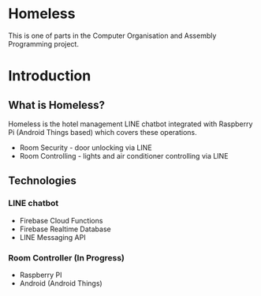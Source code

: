 # Homeless

This is one of parts in the Computer Organisation and Assembly Programming project.

# Introduction

## What is Homeless?

Homeless is the hotel management LINE chatbot integrated with Raspberry Pi (Android Things based) which covers these operations.
* Room Security - door unlocking via LINE
* Room Controlling - lights and air conditioner controlling via LINE

## Technologies

### LINE chatbot
* Firebase Cloud Functions
* Firebase Realtime Database
* LINE Messaging API

### Room Controller (In Progress)
* Raspberry PI
* Android (Android Things)


